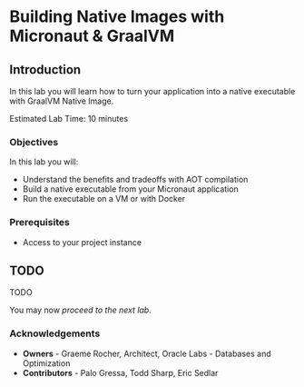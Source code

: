 # Building Native Images with Micronaut & GraalVM

## Introduction
In this lab you will learn how to turn your application into a native executable with GraalVM Native Image.

Estimated Lab Time: 10 minutes

### Objectives

In this lab you will:
* Understand the benefits and tradeoffs with AOT compilation
* Build a native executable from your Micronaut application
* Run the executable on a VM or with Docker

### Prerequisites

- Access to your project instance

## TODO

TODO 

You may now *proceed to the next lab*.

### Acknowledgements
- **Owners** - Graeme Rocher, Architect, Oracle Labs - Databases and Optimization
- **Contributors** - Palo Gressa, Todd Sharp, Eric Sedlar